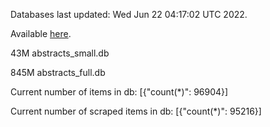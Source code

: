 Databases last updated: Wed Jun 22 04:17:02 UTC 2022. 

Available [here](https://github.com/cbeauhilton/ash-db/releases).


43M	abstracts_small.db

845M	abstracts_full.db

Current number of items in db:
[{"count(*)": 96904}]

Current number of scraped items in db:
[{"count(*)": 95216}]
